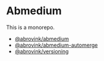 # Abmedium

This is a monorepo.

- [@abrovink/abmedium](https://gitlab.com/berling/abmedium/-/tree/master/packages/abmedium)
- [@abrovink/abmedium-automerge](https://gitlab.com/berling/abmedium/-/tree/master/packages/abmedium-automerge)
- [@abrovink/versioning](https://gitlab.com/berling/abmedium/-/tree/master/packages/versioning)
